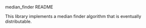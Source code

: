 median_finder README

This library implements a median finder algorithm that is eventually
distributable. 
